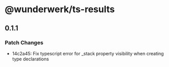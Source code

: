 # @wunderwerk/ts-results

## 0.1.1

### Patch Changes

- 14c2a45: Fix typescript error for \_stack property visibility when creating type declarations
